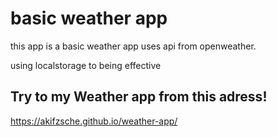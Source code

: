 # basic weather app
this app is a basic weather app uses api from openweather.

using localstorage to being effective

## Try to my Weather app from this adress!

https://akifzsche.github.io/weather-app/
